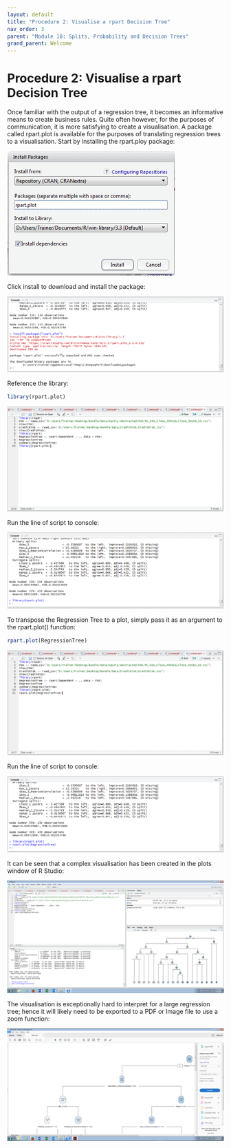 ```yaml
---
layout: default
title: "Procedure 2: Visualise a rpart Decision Tree"
nav_order: 3
parent: "Module 10: Splits, Probability and Decision Trees"
grand_parent: Welcome
---
```


# Procedure 2: Visualise a rpart Decision Tree

Once familiar with the output of a regression tree, it becomes an informative means to create business rules. Quite often however, for the purposes of communication, it is more satisfying to create a visualisation.  A package called rpart.plot is available for the purposes of translating regression trees to a visualisation.  Start by installing the rpart.ploy package:

![img.png](img.png)

Click install to download and install the package:

![img_1.png](img_1.png)

Reference the library:

``` r
library(rpart.plot)
```

![img_2.png](img_2.png)

Run the line of script to console:

![img_3.png](img_3.png)

To transpose the Regression Tree to a plot, simply pass it as an argument to the rpart.plot() function:

``` r
rpart.plot(RegressionTree)
```

![img_4.png](img_4.png)

Run the line of script to console:

![img_5.png](img_5.png)

It can be seen that a complex visualisation has been created in the plots window of R Studio:

![img_6.png](img_6.png)

The visualisation is exceptionally hard to interpret for a large regression tree; hence it will likely need to be exported to a PDF or Image file to use a zoom function:

![img_7.png](img_7.png)